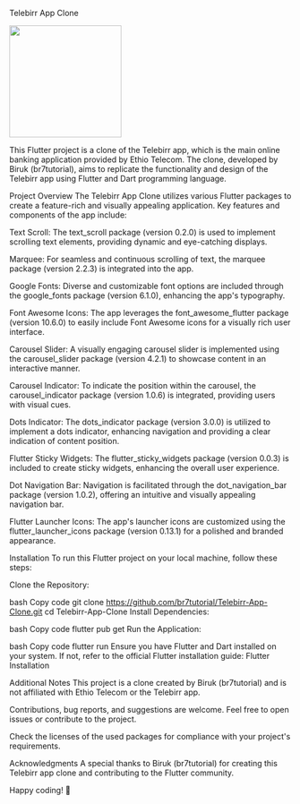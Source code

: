Telebirr App Clone


<img src="https://github.com/birukbr7/Telebirr-clone-by-biruk/assets/106627959/37502f69-0ac8-42eb-a036-28e2a66ce57d" width="200">


This Flutter project is a clone of the Telebirr app, which is the main online banking application provided by Ethio Telecom. The clone, developed by Biruk (br7tutorial), aims to replicate the functionality and design of the Telebirr app using Flutter and Dart programming language.

Project Overview
The Telebirr App Clone utilizes various Flutter packages to create a feature-rich and visually appealing application. Key features and components of the app include:

Text Scroll: The text_scroll package (version 0.2.0) is used to implement scrolling text elements, providing dynamic and eye-catching displays.

Marquee: For seamless and continuous scrolling of text, the marquee package (version 2.2.3) is integrated into the app.

Google Fonts: Diverse and customizable font options are included through the google_fonts package (version 6.1.0), enhancing the app's typography.

Font Awesome Icons: The app leverages the font_awesome_flutter package (version 10.6.0) to easily include Font Awesome icons for a visually rich user interface.

Carousel Slider: A visually engaging carousel slider is implemented using the carousel_slider package (version 4.2.1) to showcase content in an interactive manner.

Carousel Indicator: To indicate the position within the carousel, the carousel_indicator package (version 1.0.6) is integrated, providing users with visual cues.

Dots Indicator: The dots_indicator package (version 3.0.0) is utilized to implement a dots indicator, enhancing navigation and providing a clear indication of content position.

Flutter Sticky Widgets: The flutter_sticky_widgets package (version 0.0.3) is included to create sticky widgets, enhancing the overall user experience.

Dot Navigation Bar: Navigation is facilitated through the dot_navigation_bar package (version 1.0.2), offering an intuitive and visually appealing navigation bar.

Flutter Launcher Icons: The app's launcher icons are customized using the flutter_launcher_icons package (version 0.13.1) for a polished and branded appearance.

Installation
To run this Flutter project on your local machine, follow these steps:

Clone the Repository:

bash
Copy code
git clone https://github.com/br7tutorial/Telebirr-App-Clone.git
cd Telebirr-App-Clone
Install Dependencies:

bash
Copy code
flutter pub get
Run the Application:

bash
Copy code
flutter run
Ensure you have Flutter and Dart installed on your system. If not, refer to the official Flutter installation guide: Flutter Installation

Additional Notes
This project is a clone created by Biruk (br7tutorial) and is not affiliated with Ethio Telecom or the Telebirr app.

Contributions, bug reports, and suggestions are welcome. Feel free to open issues or contribute to the project.

Check the licenses of the used packages for compliance with your project's requirements.

Acknowledgments
A special thanks to Biruk (br7tutorial) for creating this Telebirr app clone and contributing to the Flutter community.

Happy coding! 🚀

